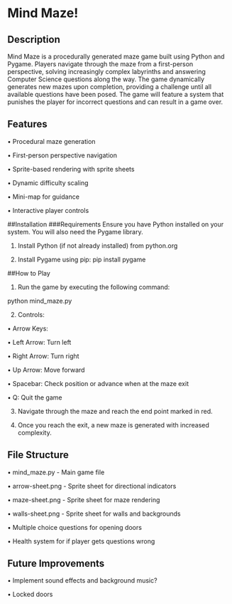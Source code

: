 # Mind Maze!
## Description
Mind Maze is a procedurally generated maze game built using Python and Pygame. Players navigate through the maze from a first-person perspective, solving increasingly complex labyrinths and answering Computer Science questions along the way. The game dynamically generates new mazes upon completion, providing a challenge until all available questions have been posed. The game will feature a system that punishes the player for incorrect questions and can result in a game over.
## Features
•	Procedural maze generation

•	First-person perspective navigation

•	Sprite-based rendering with sprite sheets

•	Dynamic difficulty scaling

•	Mini-map for guidance

•	Interactive player controls

##Installation
###Requirements
Ensure you have Python installed on your system. You will also need the Pygame library.

1.	Install Python (if not already installed) from python.org

2.	Install Pygame using pip:
pip install pygame

##How to Play
1.	Run the game by executing the following command:

python mind_maze.py

2.	Controls:

  • Arrow Keys:

  • Left Arrow: Turn left

  • Right Arrow: Turn right

  • Up Arrow: Move forward

  • Spacebar: Check position or advance when at the maze exit

  • Q: Quit the game

3.	Navigate through the maze and reach the end point marked in red.

4.	Once you reach the exit, a new maze is generated with increased complexity.

## File Structure
•	mind_maze.py - Main game file

•	arrow-sheet.png - Sprite sheet for directional indicators

•	maze-sheet.png - Sprite sheet for maze rendering

•	walls-sheet.png - Sprite sheet for walls and backgrounds

•	Multiple choice questions for opening doors

•	Health system for if player gets questions wrong

## Future Improvements
•	Implement sound effects and background music?

•	Locked doors

